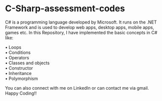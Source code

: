 # C-Sharp-assessment-codes

C# is a programming language developed by Microsoft. It runs on the .NET Framework and is used to develop web apps, desktop apps, mobile apps, games etc. In this Repository, I have implemented the basic concepts in C# like:

•	Loops<br/>
•	Conditions<br/>
•	Operators<br/>
•	Classes and objects<br/>
•	Constructor<br/>
•	Inheritance<br/>
•	Polymorphism<br/>

You can also connect with me on LinkedIn or can contact me via gmail. Happy Coding!!

